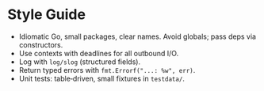 # Style Guide

* Idiomatic Go, small packages, clear names. Avoid globals; pass deps via constructors.
* Use contexts with deadlines for all outbound I/O.
* Log with `log/slog` (structured fields).
* Return typed errors with `fmt.Errorf("...: %w", err)`.
* Unit tests: table‑driven, small fixtures in `testdata/`.
